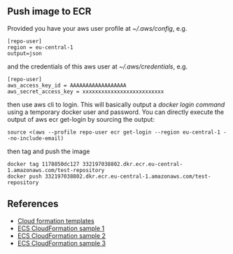 ## Push image to ECR

Provided you have your aws user profile at *~/.aws/config*, e.g.

```
[repo-user]
region = eu-central-1
output=json
```
and the credentials of this aws user at *~/.aws/credentials*, e.g.

```
[repo-user]
aws_access_key_id = AAAAAAAAAAAAAAAAAA
aws_secret_access_key = xxxxxxxxxxxxxxxxxxxxxxxxxx
```

then use aws cli to login. This will basically output a *docker login command*
using a temporary docker user and password. You can directly execute the output of
aws ecr get-login by sourcing the output:
 
```
source <(aws --profile repo-user ecr get-login --region eu-central-1 --no-include-email)
```

then tag and push the image
```
docker tag 1178850dc127 332197038802.dkr.ecr.eu-central-1.amazonaws.com/test-repository
docker push 332197038802.dkr.ecr.eu-central-1.amazonaws.com/test-repository
```

## References
* [Cloud formation templates](https://s3.amazonaws.com/cloudformation-templates-us-east-1)
* [ECS CloudFormation sample 1](https://github.com/aws-samples/ecs-refarch-cloudformation)
* [ECS CloudFormation sample 2](https://github.com/nathanpeck/ecs-cloudformation)
* [ECS CloudFormation sample 3](https://github.com/awslabs/aws-cloudformation-templates/tree/master/aws/services/ECS)